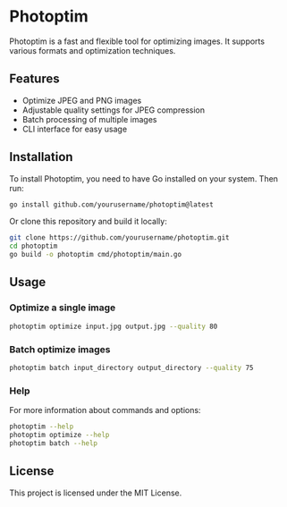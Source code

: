 # Photoptim

Photoptim is a fast and flexible tool for optimizing images. It supports various formats and optimization techniques.

## Features

- Optimize JPEG and PNG images
- Adjustable quality settings for JPEG compression
- Batch processing of multiple images
- CLI interface for easy usage

## Installation

To install Photoptim, you need to have Go installed on your system. Then run:

```bash
go install github.com/yourusername/photoptim@latest
```

Or clone this repository and build it locally:

```bash
git clone https://github.com/yourusername/photoptim.git
cd photoptim
go build -o photoptim cmd/photoptim/main.go
```

## Usage

### Optimize a single image

```bash
photoptim optimize input.jpg output.jpg --quality 80
```

### Batch optimize images

```bash
photoptim batch input_directory output_directory --quality 75
```

### Help

For more information about commands and options:

```bash
photoptim --help
photoptim optimize --help
photoptim batch --help
```

## License

This project is licensed under the MIT License.